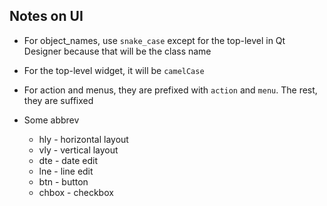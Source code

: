 ## Notes on UI

* For object_names, use `snake_case` except for the top-level in Qt Designer because that will be the class name
* For the top-level widget, it will be `camelCase`
* For action and menus, they are prefixed with `action` and `menu`. The rest, they are suffixed

* Some abbrev
    * hly - horizontal layout
    * vly - vertical layout
    * dte - date edit
    * lne - line edit
    * btn - button
    * chbox - checkbox
